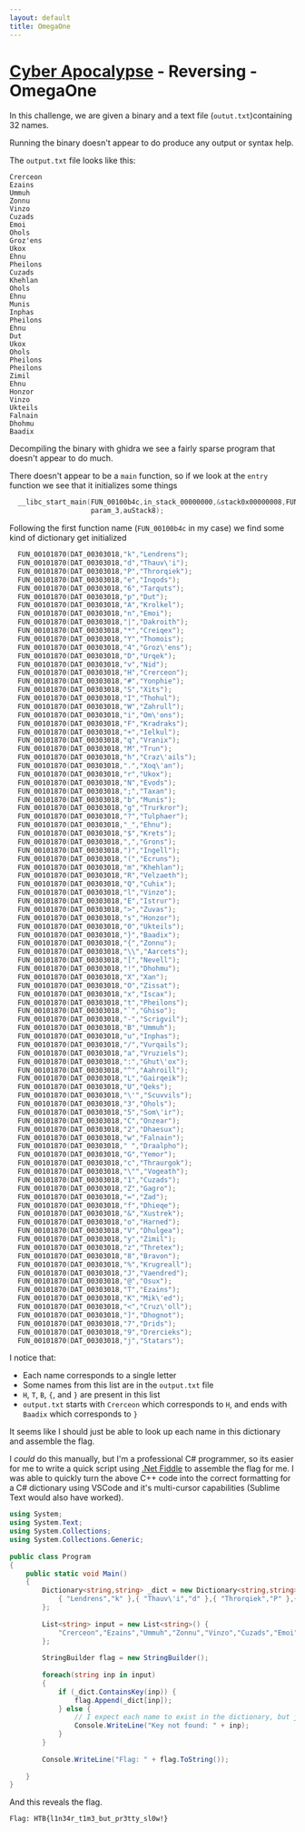 ```yaml
---
layout: default
title: OmegaOne
---
```


# [Cyber Apocalypse](index.md) - Reversing - OmegaOne

In this challenge, we are given a binary and a text file (`outut.txt`)containing 32 names.

Running the binary doesn't appear to do produce any output or syntax help.

The `output.txt` file looks like this:

```
Crerceon
Ezains
Ummuh
Zonnu
Vinzo
Cuzads
Emoi
Ohols
Groz'ens
Ukox
Ehnu
Pheilons
Cuzads
Khehlan
Ohols
Ehnu
Munis
Inphas
Pheilons
Ehnu
Dut
Ukox
Ohols
Pheilons
Pheilons
Zimil
Ehnu
Honzor
Vinzo
Ukteils
Falnain
Dhohmu
Baadix
```

Decompiling the binary with ghidra we see a fairly sparse program that doesn't appear to do much.

There doesn't appear to be a `main` function, so if we look at the `entry` function we see that it initializes some things
```c++
  __libc_start_main(FUN_00100b4c,in_stack_00000000,&stack0x00000008,FUN_001020a0,FUN_00102110,
                    param_3,auStack8);
```

Following the first function name (`FUN_00100b4c` in my case) we find some kind of dictionary get initialized

```c++
  FUN_00101870(DAT_00303018,"k","Lendrens");
  FUN_00101870(DAT_00303018,"d","Thauv\'i");
  FUN_00101870(DAT_00303018,"P","Throrqiek");
  FUN_00101870(DAT_00303018,"e","Inqods");
  FUN_00101870(DAT_00303018,"6","Tarquts");
  FUN_00101870(DAT_00303018,"p","Dut");
  FUN_00101870(DAT_00303018,"A","Krolkel");
  FUN_00101870(DAT_00303018,"n","Emoi");
  FUN_00101870(DAT_00303018,"|","Dakroith");
  FUN_00101870(DAT_00303018,"*","Creiqex");
  FUN_00101870(DAT_00303018,"Y","Thomois");
  FUN_00101870(DAT_00303018,"4","Groz\'ens");
  FUN_00101870(DAT_00303018,"D","Urqek");
  FUN_00101870(DAT_00303018,"v","Nid");
  FUN_00101870(DAT_00303018,"H","Crerceon");
  FUN_00101870(DAT_00303018,"#","Yonphie");
  FUN_00101870(DAT_00303018,"S","Xits");
  FUN_00101870(DAT_00303018,"I","Thohul");
  FUN_00101870(DAT_00303018,"W","Zahrull");
  FUN_00101870(DAT_00303018,"i","Om\'ons");
  FUN_00101870(DAT_00303018,"F","Kradraks");
  FUN_00101870(DAT_00303018,"+","Ielkul");
  FUN_00101870(DAT_00303018,"q","Vranix");
  FUN_00101870(DAT_00303018,"M","Trun");
  FUN_00101870(DAT_00303018,"h","Craz\'ails");
  FUN_00101870(DAT_00303018,".","Xoq\'an");
  FUN_00101870(DAT_00303018,"r","Ukox");
  FUN_00101870(DAT_00303018,"N","Evods");
  FUN_00101870(DAT_00303018,";","Taxan");
  FUN_00101870(DAT_00303018,"b","Munis");
  FUN_00101870(DAT_00303018,"g","Trurkror");
  FUN_00101870(DAT_00303018,"?","Tulphaer");
  FUN_00101870(DAT_00303018,"_","Ehnu");
  FUN_00101870(DAT_00303018,"$","Krets");
  FUN_00101870(DAT_00303018,",","Grons");
  FUN_00101870(DAT_00303018,")","Ingell");
  FUN_00101870(DAT_00303018,"(","Ecruns");
  FUN_00101870(DAT_00303018,"m","Khehlan");
  FUN_00101870(DAT_00303018,"R","Velzaeth");
  FUN_00101870(DAT_00303018,"Q","Cuhix");
  FUN_00101870(DAT_00303018,"l","Vinzo");
  FUN_00101870(DAT_00303018,"E","Istrur");
  FUN_00101870(DAT_00303018,">","Zuvas");
  FUN_00101870(DAT_00303018,"s","Honzor");
  FUN_00101870(DAT_00303018,"0","Ukteils");
  FUN_00101870(DAT_00303018,"}","Baadix");
  FUN_00101870(DAT_00303018,"{","Zonnu");
  FUN_00101870(DAT_00303018,"\\","Aarcets");
  FUN_00101870(DAT_00303018,"[","Nevell");
  FUN_00101870(DAT_00303018,"!","Dhohmu");
  FUN_00101870(DAT_00303018,"X","Xan");
  FUN_00101870(DAT_00303018,"O","Zissat");
  FUN_00101870(DAT_00303018,"x","Iscax");
  FUN_00101870(DAT_00303018,"t","Pheilons");
  FUN_00101870(DAT_00303018,"`","Ghiso");
  FUN_00101870(DAT_00303018,"-","Scrigvil");
  FUN_00101870(DAT_00303018,"B","Ummuh");
  FUN_00101870(DAT_00303018,"u","Inphas");
  FUN_00101870(DAT_00303018,"/","Vurqails");
  FUN_00101870(DAT_00303018,"a","Vruziels");
  FUN_00101870(DAT_00303018,":","Ghut\'ox");
  FUN_00101870(DAT_00303018,"^","Aahroill");
  FUN_00101870(DAT_00303018,"L","Gairqeik");
  FUN_00101870(DAT_00303018,"U","Qeks");
  FUN_00101870(DAT_00303018,"\'","Scuvvils");
  FUN_00101870(DAT_00303018,"3","Ohols");
  FUN_00101870(DAT_00303018,"5","Som\'ir");
  FUN_00101870(DAT_00303018,"C","Onzear");
  FUN_00101870(DAT_00303018,"2","Dhaesux");
  FUN_00101870(DAT_00303018,"w","Falnain");
  FUN_00101870(DAT_00303018," ","Draalpho");
  FUN_00101870(DAT_00303018,"G","Yemor");
  FUN_00101870(DAT_00303018,"c","Thraurgok");
  FUN_00101870(DAT_00303018,"\"","Vogeath");
  FUN_00101870(DAT_00303018,"1","Cuzads");
  FUN_00101870(DAT_00303018,"Z","Gagro");
  FUN_00101870(DAT_00303018,"=","Zad");
  FUN_00101870(DAT_00303018,"f","Dhieqe");
  FUN_00101870(DAT_00303018,"&","Xustrek");
  FUN_00101870(DAT_00303018,"o","Harned");
  FUN_00101870(DAT_00303018,"V","Dhulgea");
  FUN_00101870(DAT_00303018,"y","Zimil");
  FUN_00101870(DAT_00303018,"z","Thretex");
  FUN_00101870(DAT_00303018,"8","Bravon");
  FUN_00101870(DAT_00303018,"%","Krugreall");
  FUN_00101870(DAT_00303018,"J","Vaendred");
  FUN_00101870(DAT_00303018,"@","Osux");
  FUN_00101870(DAT_00303018,"T","Ezains");
  FUN_00101870(DAT_00303018,"K","Mik\'ed");
  FUN_00101870(DAT_00303018,"<","Cruz\'oll");
  FUN_00101870(DAT_00303018,"]","Dhognot");
  FUN_00101870(DAT_00303018,"7","Drids");
  FUN_00101870(DAT_00303018,"9","Drercieks");
  FUN_00101870(DAT_00303018,"j","Statars");
```
I notice that:
 - Each name corresponds to a single letter
 - Some names from this list are in the `output.txt` file
 - `H`, `T`, `B`, `{`, and `}` are present in this list
 - `output.txt` starts with `Crerceon` which corresponds to `H`, and ends with `Baadix` which corresponds to `}`

It seems like I should just be able to look up each name in this dictionary and assemble the flag.

I *could* do this manually, but I'm a professional C# programmer, so its easier for me to write a quick script using [.Net Fiddle](https://dotnetfiddle.net/) to assemble the flag for me. I was able to quickly turn the above C++ code into the correct formatting for a C# dictionary using VSCode and it's multi-cursor capabilities (Sublime Text would also have worked).

```cs
using System;
using System.Text;
using System.Collections;
using System.Collections.Generic;
					
public class Program
{
	public static void Main()
	{
		Dictionary<string,string> _dict = new Dictionary<string,string>() {
			{ "Lendrens","k" },{ "Thauv\'i","d" },{ "Throrqiek","P" },{ "Inqods","e" },{ "Tarquts","6" },{ "Dut","p" },{ "Krolkel","A" },{ "Emoi","n" },{ "Dakroith","|" },{ "Creiqex","*" },{ "Thomois","Y" },{ "Groz\'ens","4" },{ "Urqek","D" },{ "Nid","v" },{ "Crerceon","H" },{ "Yonphie","#" },{ "Xits","S" },{ "Thohul","I" },{ "Zahrull","W" },{ "Om\'ons","i" },{ "Kradraks","F" },{ "Ielkul","+" },{ "Vranix","q" },{ "Trun","M" },{ "Craz'ails","h" },{ "Xoq\'an","." },{ "Ukox","r" },{ "Evods","N" },{ "Taxan",";" },{ "Munis","b" },{ "Trurkror","g" },{ "Tulphaer","?" },{ "Ehnu","_" },{ "Krets","$" },{ "Grons","" },{ "Ingell",")" },{ "Ecruns","(" },{ "Khehlan","m" },{ "Velzaeth","R" },{ "Cuhix","Q" },{ "Vinzo","l" },{ "Istrur","E" },{ "Zuvas",">" },{ "Honzor","s" },{ "Ukteils","0" },{ "Baadix","}" },{ "Zonnu","{" },{ "Aarcets","\\" },{ "Nevell","[" },{ "Dhohmu","!" },{ "Xan","X" },{ "Zissat","O" },{ "Iscax","x" },{ "Pheilons","t" },{ "Ghiso","`" },{ "Scrigvil","-" },{ "Ummuh","B" },{ "Inphas","u" },{ "Vurqails","/" },{ "Vruziels","a" },{ "Ghut\'ox",":" },{ "Aahroill","^" },{ "Gairqeik","L" },{ "Qeks","U" },{ "Scuvvils","\'" },{ "Ohols","3" },{ "Som\'ir","5" },{ "Onzear","C" },{ "Dhaesux","2" },{ "Falnain","w" },{ "Draalpho"," " },{ "Yemor","G" },{ "Thraurgok","c" },{ "Vogeath","\"" },{ "Cuzads","1" },{ "Gagro","Z" },{ "Zad","=" },{ "Dhieqe","f" },{ "Xustrek","&" },{ "Harned","o" },{ "Dhulgea","V" },{ "Zimil","y" },{ "Thretex","z" },{ "Bravon","8" },{ "Krugreall","%" },{ "Vaendred","J" },{ "Osux","@" },{ "Ezains","T" },{ "Mik\'ed","K" },{ "Cruz\'oll","<" },{ "Dhognot","]" },{ "Drids","7" },{ "Drercieks","9" },{ "Statars","j" }
		};
		
		List<string> input = new List<string>() {
			"Crerceon","Ezains","Ummuh","Zonnu","Vinzo","Cuzads","Emoi","Ohols","Groz'ens","Ukox","Ehnu","Pheilons","Cuzads","Khehlan","Ohols","Ehnu","Munis","Inphas","Pheilons","Ehnu","Dut","Ukox","Ohols","Pheilons","Pheilons","Zimil","Ehnu","Honzor","Vinzo","Ukteils","Falnain","Dhohmu","Baadix"
		};
		
		StringBuilder flag = new StringBuilder();
		
		foreach(string inp in input) 
		{
			if (_dict.ContainsKey(inp)) {
				flag.Append(_dict[inp]);
			} else {
                // I expect each name to exist in the dictionary, but just in case
				Console.WriteLine("Key not found: " + inp);
			}
		}
		
		Console.WriteLine("Flag: " + flag.ToString());
		
	}
}
```

And this reveals the flag.
```
Flag: HTB{l1n34r_t1m3_but_pr3tty_sl0w!}
```